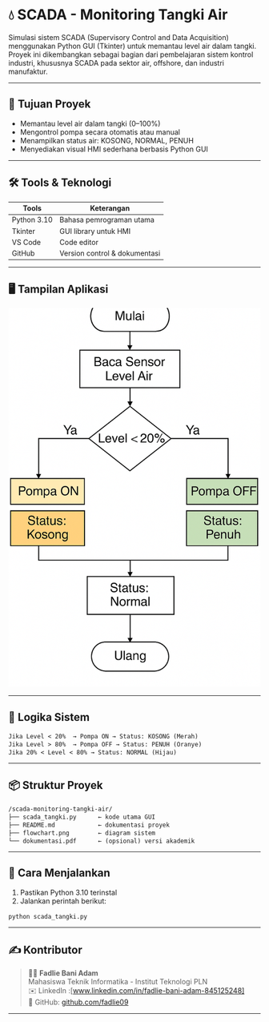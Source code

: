 # 💧 SCADA - Monitoring Tangki Air

Simulasi sistem SCADA (Supervisory Control and Data Acquisition) menggunakan Python GUI (Tkinter) untuk memantau level air dalam tangki. Proyek ini dikembangkan sebagai bagian dari pembelajaran sistem kontrol industri, khususnya SCADA pada sektor air, offshore, dan industri manufaktur.

---

## 🎯 Tujuan Proyek

- Memantau level air dalam tangki (0–100%)
- Mengontrol pompa secara otomatis atau manual
- Menampilkan status air: KOSONG, NORMAL, PENUH
- Menyediakan visual HMI sederhana berbasis Python GUI

---

## 🛠️ Tools & Teknologi

| Tools      | Keterangan                      |
|------------|----------------------------------|
| Python 3.10 | Bahasa pemrograman utama         |
| Tkinter     | GUI library untuk HMI             |
| VS Code     | Code editor                     |
| GitHub      | Version control & dokumentasi   |

---

## 🖥️ Tampilan Aplikasi

![flowchart](flowchart.png)

---

## 🔁 Logika Sistem

```plaintext
Jika Level < 20%  → Pompa ON → Status: KOSONG (Merah)
Jika Level > 80%  → Pompa OFF → Status: PENUH (Oranye)
Jika 20% < Level < 80% → Status: NORMAL (Hijau)
```

---

## 📦 Struktur Proyek

```
/scada-monitoring-tangki-air/
├── scada_tangki.py      ← kode utama GUI
├── README.md            ← dokumentasi proyek
├── flowchart.png        ← diagram sistem
└── dokumentasi.pdf      ← (opsional) versi akademik
```

---

## 🚀 Cara Menjalankan

1. Pastikan Python 3.10 terinstal
2. Jalankan perintah berikut:

```bash
python scada_tangki.py
```

---

## ✍️ Kontributor

> 👨‍💻 **Fadlie Bani Adam**  
> Mahasiswa Teknik Informatika - Institut Teknologi PLN  
> ✉️ LinkedIn :[www.linkedin.com/in/fadlie-bani-adam-845125248]   
> 🔗 GitHub: [github.com/fadlie09](https://github.com/fadlie09)

---

